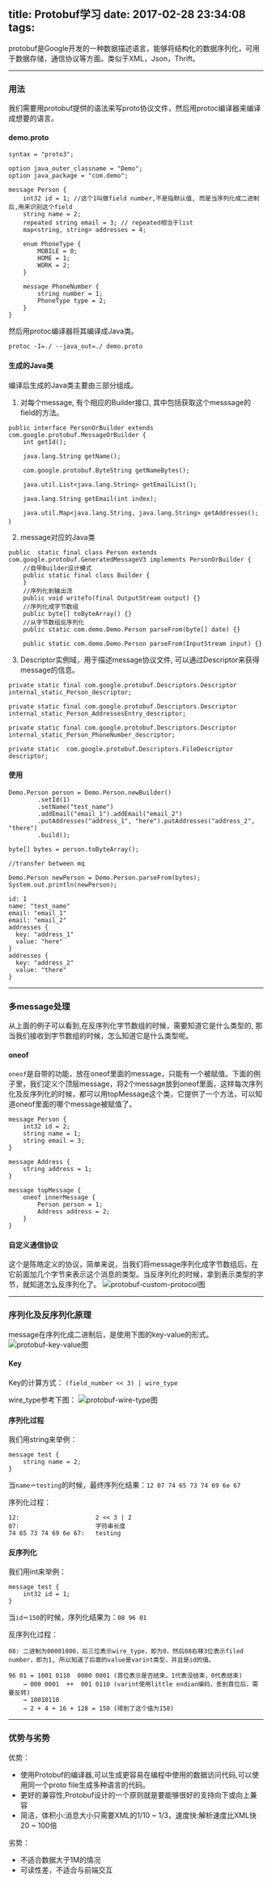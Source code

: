 title: Protobuf学习
date: 2017-02-28 23:34:08
tags:
---


protobuf是Google开发的一种数据描述语言，能够将结构化的数据序列化，可用于数据存储，通信协议等方面。类似于XML，Json，Thrift。

<!-- more -->

---
### 用法
我们需要用protobuf提供的语法来写proto协议文件，然后用protoc编译器来编译成想要的语言。

#### demo.proto
```
syntax = "proto3";

option java_outer_classname = "Demo";
option java_package = "com.demo";

message Person {
    int32 id = 1; //这个1叫做field number,不是指默认值, 而是当序列化成二进制后,用来识别这个field
    string name = 2;
    repeated string email = 3; // repeated相当于list
    map<string, string> addresses = 4;

    enum PhoneType {
        MOBILE = 0;
        HOME = 1;
        WORK = 2;
    }

    message PhoneNumber {
        string number = 1;
        PhoneType type = 2;
    }
}
```

然后用protoc编译器将其编译成Java类。
```
protoc -I=./ --java_out=./ demo.proto
```

#### 生成的Java类
编译后生成的Java类主要由三部分组成。

1. 对每个message, 有个相应的Builder接口, 其中包括获取这个messsage的field的方法。
```
public interface PersonOrBuilder extends com.google.protobuf.MessageOrBuilder {
    int getId();

    java.lang.String getName();

    com.google.protobuf.ByteString getNameBytes();

    java.util.List<java.lang.String> getEmailList();

    java.lang.String getEmail(int index);

    java.util.Map<java.lang.String, java.lang.String> getAddresses();
｝
```

2. message对应的Java类
```
public  static final class Person extends com.google.protobuf.GeneratedMessageV3 implements PersonOrBuilder {
    //自带Builder设计模式
    public static final class Builder {
    }
    //序列化到输出流
    public void writeTo(final OutputStream output) {}
    //序列化成字节数组
    public byte[] toByteArray() {}
    //从字节数组反序列化
    public static com.demo.Demo.Person parseFrom(byte[] date) {}

    public static com.demo.Demo.Person parseFrom(InputStream input) {}
```

3. Descriptor实例域，用于描述message协议文件, 可以通过Descriptor来获得message的信息。
```
private static final com.google.protobuf.Descriptors.Descriptor internal_static_Person_descriptor;

private static final com.google.protobuf.Descriptors.Descriptor internal_static_Person_AddressesEntry_descriptor;

private static final com.google.protobuf.Descriptors.Descriptor internal_static_Person_PhoneNumber_descriptor;

private static  com.google.protobuf.Descriptors.FileDescriptor descriptor;
```

#### 使用
```
Demo.Person person = Demo.Person.newBuilder()
        .setId(1)
        .setName("test_name")
        .addEmail("email_1").addEmail("email_2")
        .putAddresses("address_1", "here").putAddresses("address_2", "there")
        .build();

byte[] bytes = person.toByteArray();

//transfer between mq

Demo.Person newPerson = Demo.Person.parseFrom(bytes);
System.out.println(newPerson);

id: 1
name: "test_name"
email: "email_1"
email: "email_2"
addresses {
  key: "address_1"
  value: "here"
}
addresses {
  key: "address_2"
  value: "there"
}
```

---
### 多message处理
从上面的例子可以看到,在反序列化字节数组的时候，需要知道它是什么类型的, 那当我们接收到字节数组的时候，怎么知道它是什么类型呢。

#### oneof

`oneof`是自带的功能，放在oneof里面的message，只能有一个被赋值。下面的例子里，我们定义个顶层message，将2个message放到oneof里面，这样每次序列化及反序列化的时候，都可以用topMessage这个类，它提供了一个方法，可以知道oneof里面的哪个message被赋值了。
```
message Person {
    int32 id = 2;
    string name = 1;
    string email = 3;
}

message Address {
    string address = 1;
}

message topMessage {
    oneof innerMessage {
        Person person = 1;
        Address address = 2;
    }
}
```

#### 自定义通信协议

这个是陈皓定义的协议，简单来说，当我们将message序列化成字节数组后，在它前面加几个字节来表示这个消息的类型。当反序列化的时候，拿到表示类型的字节，就知道怎么反序列化了。
![protobuf-custom-protocol图](/uploads/protobuf-custom-protocol.png)

---
### 序列化及反序列化原理
message在序列化成二进制后，是使用下图的key-value的形式。
![protobuf-key-value图](/uploads/protobuf-key-value.png)

#### Key
Key的计算方式： `(field_number << 3) | wire_type`

wire_type参考下图：
![protobuf-wire-type图](/uploads/protobuf-wire-type.png)

#### 序列化过程
我们用string来举例：
```
message test {
    string name = 2;
}
```
当`name＝testing`的时候，最终序列化结果：`12 07 74 65 73 74 69 6e 67`

序列化过程：
```
12:                     2 << 3 | 2
07:                     字符串长度
74 65 73 74 69 6e 67:   testing
```

#### 反序列化
我们用int来举例：
```
message test {
    int32 id = 1;
}
```
当`id＝150`的时候，序列化结果为：`08 96 01`

反序列化过程：
```
08: 二进制为00001000，后三位表示wire_type，即为0，然后08右移3位表示filed number，即为1, 所以知道了后面的value是varint类型，并且是id的值。

96 01 = 1001 0110  0000 0001 (首位表示是否结束，1代表没结束，0代表结束)
    → 000 0001  ++  001 0110 (varint使用little endian编码，丢到首位后，需要反转)
    → 10010110
    → 2 + 4 + 16 + 128 = 150 (得到了这个值为150)
```

---
### 优势与劣势

优势：

* 使用Protobuf的编译器,可以生成更容易在编程中使用的数据访问代码,可以使用同一个proto file生成多种语言的代码。
* 更好的兼容性,Protobuf设计的一个原则就是要能够很好的支持向下或向上兼容
* 简洁，体积小:消息大小只需要XML的1/10 ~ 1/3，速度快:解析速度比XML快20 ~ 100倍

劣势：

- 不适合数据大于1M的情况
- 可读性差，不适合与前端交互
